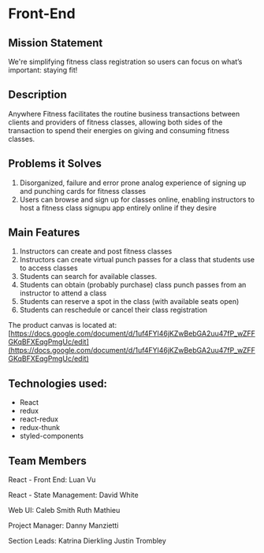 # Front-End

## Mission Statement
We're simplifying fitness class registration so users can focus on what’s important: staying fit!

## Description
Anywhere Fitness facilitates the routine business transactions between clients and providers of fitness classes, allowing both sides of the transaction to spend their energies on giving and consuming fitness classes.

## Problems it Solves
1. Disorganized, failure and error prone analog experience of signing up and punching cards for fitness classes
2. Users can browse and sign up for classes online, enabling instructors to host a fitness class signupu app entirely online if they desire

## Main Features
1. Instructors can create and post fitness classes
2. Instructors can create virtual punch passes for a class that students use to access classes
3. Students can search for available classes.
4. Students can obtain (probably purchase) class punch passes from an instructor to attend a class
5. Students can reserve a spot in the class (with available seats open)
6. Students can reschedule or cancel their class registration

The product canvas is located at:
[https://docs.google.com/document/d/1uf4FYl46jKZwBebGA2uu47fP_wZFFGKqBFXEqgPmgUc/edit](https://docs.google.com/document/d/1uf4FYl46jKZwBebGA2uu47fP_wZFFGKqBFXEqgPmgUc/edit)

## Technologies used:
* React
* redux
* react-redux
* redux-thunk
* styled-components

## Team Members

React - Front End:
Luan Vu

React - State Management:
David White

Web UI:
Caleb Smith
Ruth Mathieu

Project Manager:
Danny Manzietti

Section Leads:
Katrina Dierkling
Justin Trombley
